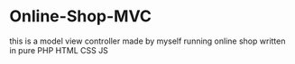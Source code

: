 # Online-Shop-MVC
this is a model view controller made by myself running online shop written in pure PHP HTML CSS JS
